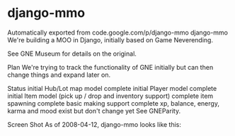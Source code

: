 # django-mmo
Automatically exported from code.google.com/p/django-mmo
django-mmo
We're building a MOO in Django, initially based on Game Neverending.

See GNE Museum for details on the original.

Plan
We're trying to track the functionality of GNE initially but can then change things and expand later on.

Status
initial Hub/Lot map model complete
initial Player model complete
initial Item model (pick up / drop and inventory support) complete
item spawning complete
basic making support complete
xp, balance, energy, karma and mood exist but don't change yet
See GNEParity.

Screen Shot
As of 2008-04-12, django-mmo looks like this:

